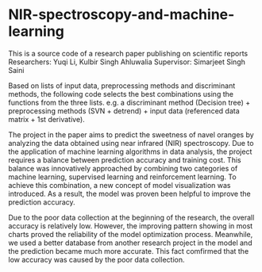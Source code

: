 # NIR-spectroscopy-and-machine-learning
This is a source code of a research paper publishing on scientific reports
Researchers: Yuqi Li, Kulbir Singh Ahluwalia
Supervisor: Simarjeet Singh Saini

Based on lists of input data, preprocessing methods and discriminant methods, the following code selects the best combinations using the functions from the three lists. e.g. a discriminant method (Decision tree) + preprocessing methods (SVN + detrend) + input data (referenced data matrix + 1st derivative).

The project in the paper aims to predict the sweetness of navel oranges by analyzing the data obtained using near infrared (NIR) spectroscopy. Due to the application of machine learning algorithms in data analysis, the project requires a balance between prediction accuracy and training cost. This balance was innovatively approached by combining two categories of machine learning, supervised learning and reinforcement learning. To achieve this combination, a new concept of model visualization was introduced. As a result, the model was proven been helpful to improve the prediction accuracy. 

Due to the poor data collection at the beginning of the research, the overall accuracy is relatively low. However, the improving pattern showing in most charts proved the reliability of the model optimization process. Meanwhile, we used a better database from another research project in the model and the prediction became much more accurate. This fact comfirmed that the low accuracy was caused by the poor data collection.

